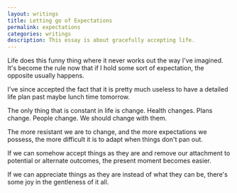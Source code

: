 ```yaml
---
layout: writings
title: Letting go of Expectations
permalink: expectations
categories: writings
description: This essay is about gracefully accepting life.
---
```


Life does this funny thing where it never works out the way I've imagined.
It's become the rule now that if I hold some sort of expectation, the opposite usually happens.

I've since accepted the fact that it is pretty much useless to have a detailed life plan past
maybe lunch time tomorrow.

The only thing that is constant in life is change.
Health changes. Plans change. People change.
We should change with them.

The more resistant we are to change, and the more expectations we possess,
the more difficult it is to adapt when things don't pan out.

If we can somehow accept things as they are and remove our attachment to potential or alternate outcomes,
the present moment becomes easier.

If we can appreciate things as they are instead of what they can be,
there's some joy in the gentleness of it all.
